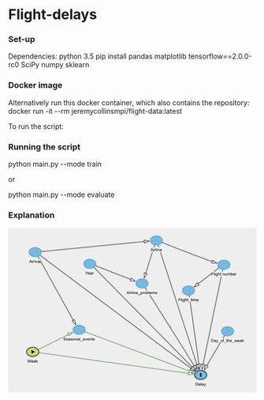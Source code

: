 # Flight-delays
### Set-up


Dependencies:
python 3.5
pip install pandas matplotlib tensorflow==2.0.0-rc0 SciPy numpy sklearn

### Docker image


Alternatively run this docker container, which also contains the repository:
docker run -it --rm jeremycollinsmpi/flight-data:latest

To run the script:

### Running the script



python main.py --mode train

or 

python main.py --mode evaluate

### Explanation


![alt text](https://github.com/JeremyCollinsMPI/Flight-delays/blob/master/dag1.png)

